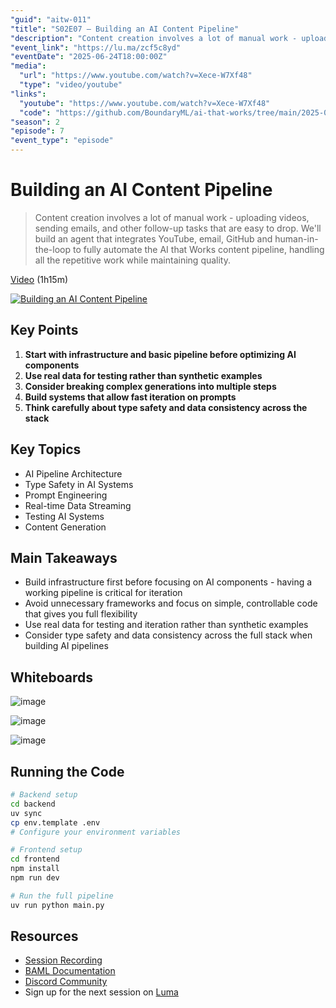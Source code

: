 ```yaml
---
"guid": "aitw-011"
"title": "S02E07 – Building an AI Content Pipeline"
"description": "Content creation involves a lot of manual work - uploading videos, sending emails, and other follow-up tasks that are easy to drop. We'll build an agent that integrates YouTube, email, GitHub and human-in-the-loop to fully automate the AI that Works content pipeline, handling all the repetitive work while maintaining quality."
"event_link": "https://lu.ma/zcf5c8yd"
"eventDate": "2025-06-24T18:00:00Z"
"media":
  "url": "https://www.youtube.com/watch?v=Xece-W7Xf48"
  "type": "video/youtube"
"links":
  "youtube": "https://www.youtube.com/watch?v=Xece-W7Xf48"
  "code": "https://github.com/BoundaryML/ai-that-works/tree/main/2025-06-24-ai-content-pipeline"
"season": 2
"episode": 7
"event_type": "episode"
---
```


# Building an AI Content Pipeline

> Content creation involves a lot of manual work - uploading videos, sending emails, and other follow-up tasks that are easy to drop. We'll build an agent that integrates YouTube, email, GitHub and human-in-the-loop to fully automate the AI that Works content pipeline, handling all the repetitive work while maintaining quality.

[Video](https://www.youtube.com/watch?v=Xece-W7Xf48) (1h15m)

[![Building an AI Content Pipeline](https://img.youtube.com/vi/Xece-W7Xf48/0.jpg)](https://www.youtube.com/watch?v=Xece-W7Xf48)

## Key Points

1. **Start with infrastructure and basic pipeline before optimizing AI components**
2. **Use real data for testing rather than synthetic examples**
3. **Consider breaking complex generations into multiple steps**
4. **Build systems that allow fast iteration on prompts**
5. **Think carefully about type safety and data consistency across the stack**

## Key Topics

- AI Pipeline Architecture
- Type Safety in AI Systems
- Prompt Engineering
- Real-time Data Streaming
- Testing AI Systems
- Content Generation

## Main Takeaways

- Build infrastructure first before focusing on AI components - having a working pipeline is critical for iteration
- Avoid unnecessary frameworks and focus on simple, controllable code that gives you full flexibility
- Use real data for testing and iteration rather than synthetic examples
- Consider type safety and data consistency across the full stack when building AI pipelines

## Whiteboards

![image](https://github.com/user-attachments/assets/e61ac3b4-cc10-4e28-8547-a615ebc6f8e7)

![image](https://github.com/user-attachments/assets/a85aef4f-8101-40ec-86d8-e022f972fce1)

![image](https://github.com/user-attachments/assets/b899b5d6-e43b-4d06-a2fa-16d8e739e4d1)

## Running the Code

```bash
# Backend setup
cd backend
uv sync
cp env.template .env
# Configure your environment variables

# Frontend setup
cd frontend
npm install
npm run dev

# Run the full pipeline
uv run python main.py
```

## Resources

- [Session Recording](https://www.youtube.com/watch?v=Xece-W7Xf48)
- [BAML Documentation](https://docs.boundaryml.com/)
- [Discord Community](https://www.boundaryml.com/discord)
- Sign up for the next session on [Luma](https://lu.ma/baml)
